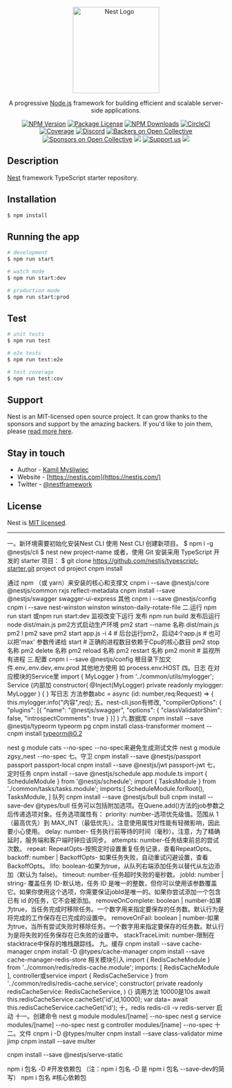 <p align="center">
  <a href="http://nestjs.com/" target="blank"><img src="https://nestjs.com/img/logo-small.svg" width="200" alt="Nest Logo" /></a>
</p>

[circleci-image]: https://img.shields.io/circleci/build/github/nestjs/nest/master?token=abc123def456
[circleci-url]: https://circleci.com/gh/nestjs/nest

  <p align="center">A progressive <a href="http://nodejs.org" target="_blank">Node.js</a> framework for building efficient and scalable server-side applications.</p>
    <p align="center">
<a href="https://www.npmjs.com/~nestjscore" target="_blank"><img src="https://img.shields.io/npm/v/@nestjs/core.svg" alt="NPM Version" /></a>
<a href="https://www.npmjs.com/~nestjscore" target="_blank"><img src="https://img.shields.io/npm/l/@nestjs/core.svg" alt="Package License" /></a>
<a href="https://www.npmjs.com/~nestjscore" target="_blank"><img src="https://img.shields.io/npm/dm/@nestjs/common.svg" alt="NPM Downloads" /></a>
<a href="https://circleci.com/gh/nestjs/nest" target="_blank"><img src="https://img.shields.io/circleci/build/github/nestjs/nest/master" alt="CircleCI" /></a>
<a href="https://coveralls.io/github/nestjs/nest?branch=master" target="_blank"><img src="https://coveralls.io/repos/github/nestjs/nest/badge.svg?branch=master#9" alt="Coverage" /></a>
<a href="https://discord.gg/G7Qnnhy" target="_blank"><img src="https://img.shields.io/badge/discord-online-brightgreen.svg" alt="Discord"/></a>
<a href="https://opencollective.com/nest#backer" target="_blank"><img src="https://opencollective.com/nest/backers/badge.svg" alt="Backers on Open Collective" /></a>
<a href="https://opencollective.com/nest#sponsor" target="_blank"><img src="https://opencollective.com/nest/sponsors/badge.svg" alt="Sponsors on Open Collective" /></a>
  <a href="https://paypal.me/kamilmysliwiec" target="_blank"><img src="https://img.shields.io/badge/Donate-PayPal-ff3f59.svg"/></a>
    <a href="https://opencollective.com/nest#sponsor"  target="_blank"><img src="https://img.shields.io/badge/Support%20us-Open%20Collective-41B883.svg" alt="Support us"></a>
  <a href="https://twitter.com/nestframework" target="_blank"><img src="https://img.shields.io/twitter/follow/nestframework.svg?style=social&label=Follow"></a>
</p>
  <!--[![Backers on Open Collective](https://opencollective.com/nest/backers/badge.svg)](https://opencollective.com/nest#backer)
  [![Sponsors on Open Collective](https://opencollective.com/nest/sponsors/badge.svg)](https://opencollective.com/nest#sponsor)-->

## Description

[Nest](https://github.com/nestjs/nest) framework TypeScript starter repository.

## Installation

```bash
$ npm install
```

## Running the app

```bash
# development
$ npm run start

# watch mode
$ npm run start:dev

# production mode
$ npm run start:prod
```

## Test

```bash
# unit tests
$ npm run test

# e2e tests
$ npm run test:e2e

# test coverage
$ npm run test:cov
```

## Support

Nest is an MIT-licensed open source project. It can grow thanks to the sponsors and support by the amazing backers. If you'd like to join them, please [read more here](https://docs.nestjs.com/support).

## Stay in touch

- Author - [Kamil Myśliwiec](https://kamilmysliwiec.com)
- Website - [https://nestjs.com](https://nestjs.com/)
- Twitter - [@nestframework](https://twitter.com/nestframework)

## License

Nest is [MIT licensed](LICENSE).

**************************
一。新环境需要初始化安装Nest CLI
  使用 Nest CLI 创建新项目。
  $ npm i -g @nestjs/cli
    $ nest new project-name
    或者，使用 Git 安装采用 TypeScript 开发的 starter 项目：
    $ git clone https://github.com/nestjs/typescript-starter.git project
  cd project
  cnpm install

  通过 npm （或 yarn）来安装的核心和支撑文
  cnpm i --save @nestjs/core @nestjs/common rxjs reflect-metadata
  cnpm install --save @nestjs/swagger swagger-ui-express
  其他 
    cnpm i --save @nestjs/config
    cnpm i --save nest-winston winston winston-daily-rotate-file 
二.运行
  npm run start
  或npm run start:dev 监视改变下运行
  发布 npm run build 
    发布后运行 node dist/main.js
    pm2方式启动生产环境
    pm2 start --name 名称 dist/main.js
      pm2 l 
      pm2 save
      pm2 start app.js -i 4  # 后台运行pm2，启动4个app.js 
                         # 也可以把'max' 参数传递给 start
                         # 正确的进程数目依赖于Cpu的核心数目
      pm2 stop 名称
      pm2 delete 名称
      pm2 reload 名称
      pm2 restart 名称
      pm2 monit              # 监视所有进程
三.配置
  cnpm i --save @nestjs/config
  根目录下加文件.env,.env.dev,.env.prod 
    其他地方使用 如 process.env.HOST
四。日志
  在对应模块的Service里
    import { MyLogger } from '../common/utils/mylogger';
  Service {内部加
    constructor(
          @Inject(MyLogger) private readonly mylogger: MyLogger
      ) { }
  写日志
    方法参数abc = async (id: number,req:Request) => {
    this.mylogger.info("内容",req);
五。nest-cli.json有修改,
  "compilerOptions": {
      "plugins": [{
        "name": "@nestjs/swagger",
        "options": {
            "classValidatorShim": false,
            "introspectComments": true
        }
    }]
  }
六.数据库
  cnpm install --save @nestjs/typeorm typeorm pg 
  cnpm install class-transformer moment
  -- cnpm install typeorm@0.2
   
   nest g module cats --no-spec
    --no-spec来避免生成测试文件
  nest g module zgsy_nest --no-spec
七。守卫
  cnpm install --save @nestjs/passport passport passport-local
  cnpm install --save @nestjs/jwt passport-jwt
七，定时任务
   cnpm install --save  @nestjs/schedule
   app.module.ts
    import { ScheduleModule } from '@nestjs/schedule';
    import { TasksModule } from './common/tasks/tasks.module';
    imports:[
      ScheduleModule.forRoot(), TasksModule,
    ]
  队列
    cnpm install --save  @nestjs/bull bull 
    cnpm install --save-dev @types/bull
    任务可以包括附加选项。在Quene.add()方法的job参数之后传递选项对象。任务选项属性有： 
      priority: number-选项优先级值。范围从 1（最高优先）到 MAX_INT（最低优先）。注意使用属性对性能有轻微影响，因此要小心使用。
      delay: number- 任务执行前等待的时间（毫秒）。注意，为了精确延时，服务端和客户端时钟应该同步。
      attempts: number-任务结束前总的尝试次数。
      repeat: RepeatOpts-按照定时设置重复任务记录，查看RepeatOpts。
      backoff: number | BackoffOpts- 如果任务失败，自动重试闪避设置，查看BackoffOpts。
      lifo: boolean-如果为true，从队列右端添加任务以替代从左边添加（默认为 false)。
      timeout: number-任务超时失败的毫秒数。
      jobId: number | string- 覆盖任务 ID-默认地，任务 ID 是唯一的整数，但你可以使用该参数覆盖它。如果你使用这个选项，你需要保证jobId是唯一的。如果你尝试添加一个包含已有 id 的任务，它不会被添加。
      removeOnComplete: boolean | number-如果为true，当任务完成时移除任务。一个数字用来指定要保存的任务数。默认行为是将完成的工作保存在已完成的设置中。
      removeOnFail: boolean | number-如果为true，当所有尝试失败时移除任务。一个数字用来指定要保存的任务数。默认行为是将失败的任务保存在已失败的设置中。
      stackTraceLimit: number-限制在stacktrace中保存的堆栈跟踪线。
九。缓存
  cnpm install --save cache-manager
  cnpm install -D @types/cache-manager
  cnpm install --save cache-manager-redis-store
  相关模块引入
    import { RedisCacheModule } from '../common/redis/redis-cache.module';
    imports: [
      RedisCacheModule
    ],
    controller或service
    import { RedisCacheService } from '../common/redis/redis-cache.service';
    constructor(
        private readonly redisCacheService: RedisCacheService,
    ) {}
    调用方法 10000是10s
      await this.redisCacheService.cacheSet('id',id,10000);
      var data= await this.redisCacheService.cacheGet('id');
十。redis
  redis-cli -v
  redis-server 启动
十一。创建命令
  nest g module modules/[name] --no-spec
  nest g service modules/[name] --no-spec
  nest g controller modules/[name] --no-spec
十二。文件 
    cnpm i -D @types/multer
    cnpm install --save class-validator mime jimp 
     cnpm install --save multer 

  cnpm install --save  @nestjs/serve-static

  npm i 包名 -D #开发依赖包 （注：npm i 包名 -D 是 npm i 包名 --save-dev的简写）
  npm i 包名 #核心依赖包
